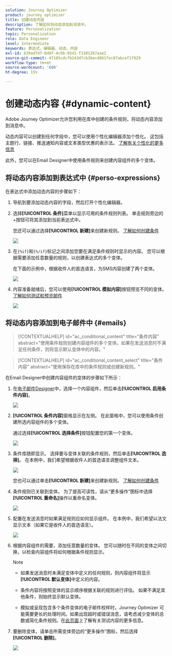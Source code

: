 ```yaml
---
solution: Journey Optimizer
product: journey optimizer
title: 创建动态内容
description: 了解如何将动态添加到消息中。
feature: Personalization
topic: Personalization
role: Data Engineer
level: Intermediate
keywords: 表达式，编辑器，动态，内容
exl-id: 639ad7df-0d0f-4c9b-95d1-f3101267aae2
source-git-commit: 47185cdcfb243d7cb3becd861fec87abcef1f929
workflow-type: tm+mt
source-wordcount: '608'
ht-degree: 15%

---
```


# 创建动态内容 {#dynamic-content}

Adobe Journey Optimizer允许您利用在库中创建的条件规则，将动态内容添加到消息中。

动态内容可以创建到任何字段中，您可以使用个性化编辑器添加个性化。 这包括主题行、链接、推送通知内容或文本类型优惠的表示法。 [了解有关个性化的更多信息](personalize.md)

此外，您可以在Email Designer中使用条件规则来创建内容组件的多个变体。

## 将动态内容添加到表达式中 {#perso-expressions}

在表达式中添加动态内容的步骤如下：

1. 导航到要添加动态内容的字段，然后打开个性化编辑器。

1. 选择&#x200B;**[!UICONTROL 条件]**&#x200B;菜单以显示可用的条件规则列表。 单击规则旁边的+按钮可将其添加到当前表达式中。

   您还可以通过选择&#x200B;**[!UICONTROL 新建]**&#x200B;来创建新规则。 [了解如何创建条件](create-conditions.md)

   ![](assets/conditions-expression.png)

1. 在`{%if}`和`{%/if}`标记之间添加您要在满足条件规则时显示的内容。 您可以根据需要添加任意数量的规则，以创建表达式的多个变体。

   在下面的示例中，根据收件人的首选语言，为SMS内容创建了两个变体。

   ![](assets/conditions-language-sample.png)

1. 内容准备就绪后，您可以使用&#x200B;**[!UICONTROL 模拟内容]**&#x200B;按钮预览不同的变体。 [了解如何测试和预览邮件](../content-management/preview-test.md)

   ![](assets/conditions-preview.png)

## 将动态内容添加到电子邮件中 {#emails}

>[!CONTEXTUALHELP]
>id="ac_conditional_content"
>title="条件内容"
>abstract="使用条件规则创建内容组件的多个变体。如果在发送消息时不满足任何条件，则将显示默认变体中的内容。"

>[!CONTEXTUALHELP]
>id="ac_conditional_content_select"
>title="条件内容"
>abstract="使用保存在库中的条件规则或创建新规则。"

在Email Designer中创建内容组件的变体的步骤如下所示：

1. 在[电子邮件Designer](../email/content-from-scratch.md)中，选择一个内容组件，然后单击&#x200B;**[!UICONTROL 启用条件内容]**。

   ![](assets/conditions-enable-conditional.png)

1. **[!UICONTROL 条件内容]**&#x200B;窗格显示在左侧。 在此窗格中，您可以使用条件创建所选内容组件的多个变体。

   通过选择&#x200B;**[!UICONTROL 选择条件]**&#x200B;按钮配置您的第一个变体。

   ![](assets/conditions-apply.png)

1. 条件库随即显示。 选择要与变体关联的条件规则，然后单击&#x200B;**[!UICONTROL 选择]**。 在本例中，我们希望根据收件人的首选语言调整组件文本。

   ![](assets/conditions-select.png)

   您也可以通过单击&#x200B;**[!UICONTROL 新建]**&#x200B;来创建新规则。 [了解如何创建条件](create-conditions.md)

1. 条件规则已关联到变体。 为了提高可读性，请从“更多操作”图标中选择&#x200B;**[!UICONTROL 重命名]**&#x200B;操作以重命名变体。

   ![](assets/conditions-rename.png)

1. 配置在发送消息时如果满足规则应如何显示组件。 在本例中，我们希望以法文显示文本（如果它是收件人的首选语言）。

   ![](assets/conditions-design.png)

1. 根据内容组件的需要，添加任意数量的变体。 您可以随时在不同的变体之间切换，以检查内容组件将如何根据条件规则显示。

   >[!NOTE]
   >
   >* 如果发送消息时未满足变体中定义的任何规则，则内容组件将显示&#x200B;**[!UICONTROL 默认变体]**&#x200B;中定义的内容。
   >
   >* 条件内容将按照变体的显示顺序根据关联的规则进行评估。 如果不满足其他条件，则始终显示默认变体。
   >
   >* 模拟或呈现包含多个条件变体的电子邮件校样时，Journey Optimizer 可能需要更长的处理时间。如果出现超时或错误消息，请考虑减少变体的总数或简化条件规则。在[此页面](../content-management/preview-test.md)上了解有关测试内容的更多信息。


1. 要删除变体，请单击所需变体旁边的“更多操作”图标，然后选择&#x200B;**[!UICONTROL 删除]**。

   ![](assets/conditions-delete.png)
